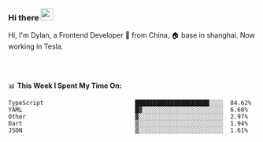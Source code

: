### Hi there <img src="https://media.giphy.com/media/hvRJCLFzcasrR4ia7z/giphy.gif" width="25px">

<!-- ![visitors](https://visitor-badge.glitch.me/badge?page_id=dislfyer.dislfyer) -->

Hi, I'm Dylan, a Frontend Developer 🚀 from China, 🏠 base in shanghai. Now working in Tesla.

<br/>
<br/>

📊 **This Week I Spent My Time On:**


<!--START_SECTION:waka-->

```text
TypeScript                          █████████████████████░░░░  84.62%
YAML                                █▓░░░░░░░░░░░░░░░░░░░░░░░  6.68%
Other                               ▓░░░░░░░░░░░░░░░░░░░░░░░░  2.97%
Dart                                ▒░░░░░░░░░░░░░░░░░░░░░░░░  1.94%
JSON                                ▒░░░░░░░░░░░░░░░░░░░░░░░░  1.61%
```

<!--END_SECTION:waka-->

<!--
**About Me:**
 -->
